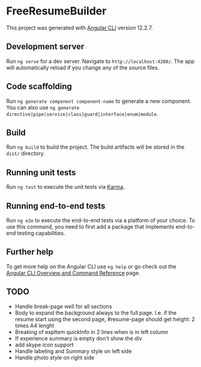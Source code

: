 # FreeResumeBuilder

This project was generated with [Angular CLI](https://github.com/angular/angular-cli) version 12.2.7.

## Development server

Run `ng serve` for a dev server. Navigate to `http://localhost:4200/`. The app will automatically reload if you change any of the source files.

## Code scaffolding

Run `ng generate component component-name` to generate a new component. You can also use `ng generate directive|pipe|service|class|guard|interface|enum|module`.

## Build

Run `ng build` to build the project. The build artifacts will be stored in the `dist/` directory.

## Running unit tests

Run `ng test` to execute the unit tests via [Karma](https://karma-runner.github.io).

## Running end-to-end tests

Run `ng e2e` to execute the end-to-end tests via a platform of your choice. To use this command, you need to first add a package that implements end-to-end testing capabilities.

## Further help

To get more help on the Angular CLI use `ng help` or go check out the [Angular CLI Overview and Command Reference](https://angular.io/cli) page.


## TODO
- Handle break-page well for all sections
- Body to expand the background always to the full page. I.e. if the resume start using the second page, #resume-page should get height: 2 times A4 lenght
- Breaking of expItem quickInfo in 2 lines when is in left column
- If experience summary is empty don't show the div
- add skype icon support
- Handle labeling and Summary style on left side
- Handle photo style on right side
